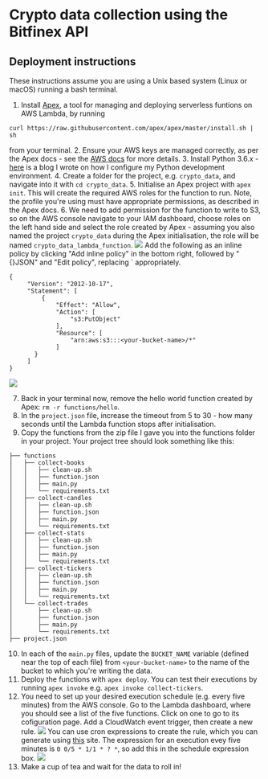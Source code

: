 # Crypto data collection using the Bitfinex API

## Deployment instructions
These instructions assume you are using a Unix based system (Linux or macOS) running a bash terminal.

1. Install [Apex](http://apex.run), a tool for managing and deploying serverless funtions on AWS Lambda, by running

 ```
 curl https://raw.githubusercontent.com/apex/apex/master/install.sh | sh
 ```
 from your terminal.
2. Ensure your AWS keys are managed correctly, as per the Apex docs - see the [AWS docs](https://docs.aws.amazon.com/cli/latest/userguide/cli-chap-getting-started.html) for more details.
3. Install Python 3.6.x - [here](https://medium.com/@smoothml/my-python-development-setup-bbbe3715a474) is a blog I wrote on how I configure my Python development environment.
4. Create a folder for the project, e.g. `crypto_data`, and navigate into it with `cd crypto_data`.
5. Initialise an Apex project with `apex init`. This will create the required AWS roles for the function to run. Note, the profile you're using must have appropriate permissions, as described in the Apex docs.
6. We need to add permission for the function to write to S3, so on the AWS console navigate to your IAM dashboard, choose roles on the left hand side and select the role created by Apex - assuming you also named the project `crypto_data` during the Apex initialisation, the role will be named `crypto_data_lambda_function`.
 ![](screenshots/lambda_role.png)
 Add the following as an inline policy by clicking "Add inline policy" in the bottom right, followed by "{}JSON" and "Edit policy", replacing `<your-bucket-name> appropriately.
 
 ```
 {
      "Version": "2012-10-17",
      "Statement": [
          {
              "Effect": "Allow",
              "Action": [
                  "s3:PutObject"
              ],
              "Resource": [
                  "arn:aws:s3:::<your-bucket-name>/*"
              ]
        }
      ]
 }
 ```
 ![](screenshots/s3_policy.png)

7. Back in your terminal now, remove the hello world function created by Apex: `rm -r functions/hello`.
8. In the `project.json` file, increase the timeout from 5 to 30 - how many seconds until the Lambda function stops after initialisation.
9. Copy the functions from the zip file I gave you into the functions folder in your project. Your project tree should look something like this:

 ```
├── functions
│   ├── collect-books
│   │   ├── clean-up.sh
│   │   ├── function.json
│   │   ├── main.py
│   │   └── requirements.txt
│   ├── collect-candles
│   │   ├── clean-up.sh
│   │   ├── function.json
│   │   ├── main.py
│   │   └── requirements.txt
│   ├── collect-stats
│   │   ├── clean-up.sh
│   │   ├── function.json
│   │   ├── main.py
│   │   └── requirements.txt
│   ├── collect-tickers
│   │   ├── clean-up.sh
│   │   ├── function.json
│   │   ├── main.py
│   │   └── requirements.txt
│   └── collect-trades
│       ├── clean-up.sh
│       ├── function.json
│       ├── main.py
│       └── requirements.txt
├── project.json
 ```
 
10. In each of the `main.py` files, update the `BUCKET_NAME` variable (defined near the top of each file) from `<your-bucket-name>` to the name of the bucket to which you're writing the data.
11. Deploy the functions with `apex deploy`. You can test their executions by running `apex invoke` e.g. `apex invoke collect-tickers`.
12. You need to set up your desired execution schedule (e.g. every five minutes) from the AWS console. Go to the Lambda dashboard, where you should see a list of the five functions. Click on one to go to its cofiguration page. Add a CloudWatch event trigger, then create a new rule.
 ![](screenshots/cloudwatch_event.png)
 You can use cron expressions to create the rule, which you can generate using [this](http://www.cronmaker.com) site. The expression for an execution evey five minutes is `0 0/5 * 1/1 * ? *`, so add this in the schedule expression box.
 ![](screenshots/cron_rule.png)
13. Make a cup of tea and wait for the data to roll in!
  